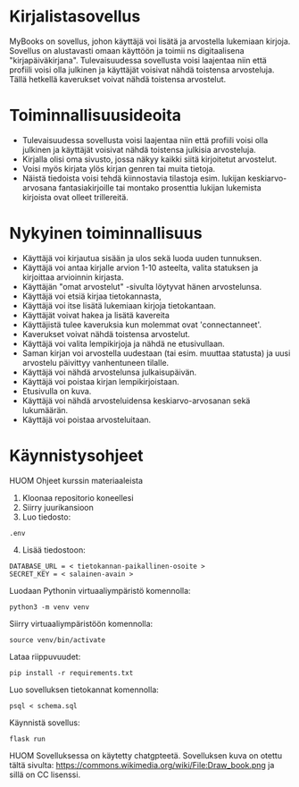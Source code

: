 
# Kirjalistasovellus

MyBooks on sovellus, johon käyttäjä voi lisätä ja arvostella lukemiaan kirjoja. Sovellus on alustavasti omaan käyttöön ja toimii ns digitaalisena "kirjapäiväkirjana". Tulevaisuudessa sovellusta voisi laajentaa niin että profiili voisi olla julkinen ja käyttäjät voisivat nähdä toistensa arvosteluja. Tällä hetkellä kaverukset voivat nähdä toistensa arvostelut.

# Toiminnallisuusideoita

- Tulevaisuudessa sovellusta voisi laajentaa niin että profiili voisi olla julkinen ja käyttäjät voisivat nähdä toistensa julkisia arvosteluja. 
- Kirjalla olisi oma sivusto, jossa näkyy kaikki siitä kirjoitetut arvostelut.
- Voisi myös kirjata ylös kirjan genren tai muita tietoja.
- Näistä tiedoista voisi tehdä kiinnostavia tilastoja esim. lukijan keskiarvo-arvosana fantasiakirjoille tai montako prosenttia lukijan lukemista kirjoista ovat olleet trillereitä.

# Nykyinen toiminnallisuus

- Käyttäjä voi kirjautua sisään ja ulos sekä luoda uuden tunnuksen.
- Käyttäjä voi antaa kirjalle arvion 1-10 asteelta, valita statuksen ja kirjoittaa arvioinnin kirjasta.
- Käyttäjän "omat arvostelut" -sivulta löytyvat hänen arvostelunsa.
- Käyttäjä voi etsiä kirjaa tietokannasta,
- Käyttäjä voi itse lisätä lukemiaan kirjoja tietokantaan.
- Käyttäjät voivat hakea ja lisätä kavereita
- Käyttäjistä tulee kaveruksia kun molemmat ovat 'connectanneet'.
- Kaverukset voivat nähdä toistensa arvostelut. 
- Käyttäjä voi valita lempikirjoja ja nähdä ne etusivullaan.
- Saman kirjan voi arvostella uudestaan (tai esim. muuttaa statusta) ja uusi arvostelu päivittyy vanhentuneen tilalle.
- Käyttäjä voi nähdä arvostelunsa julkaisupäivän. 
- Käyttäjä voi poistaa kirjan lempikirjoistaan.
- Etusivulla on kuva.
- Käyttäjä voi nähdä arvosteluidensa keskiarvo-arvosanan sekä lukumäärän.
- Käyttäjä voi poistaa arvosteluitaan.

# Käynnistysohjeet

HUOM Ohjeet kurssin materiaaleista

1. Kloonaa repositorio koneellesi
2. Siirry juurikansioon
3. Luo tiedosto: 
```
.env
```
4. Lisää tiedostoon:
```
DATABASE_URL = < tietokannan-paikallinen-osoite >
SECRET_KEY = < salainen-avain >
```
Luodaan Pythonin virtuaaliympäristö komennolla:
```
python3 -m venv venv
```

Siirry virtuaaliympäristöön komennolla:
```
source venv/bin/activate
```

Lataa riippuvuudet:
```
pip install -r requirements.txt
```
Luo sovelluksen tietokannat komennolla:
```
psql < schema.sql
```
Käynnistä sovellus:
```
flask run
```


HUOM Sovelluksessa on käytetty chatgpteetä. Sovelluksen kuva on otettu tältä sivulta: https://commons.wikimedia.org/wiki/File:Draw_book.png ja sillä on CC lisenssi. 